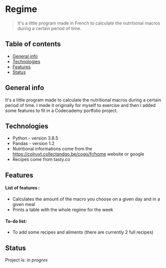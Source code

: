 # Regime
> It's a little program made in French to calculate the nutritional macros during a certain period of time.

## Table of contents
* [General info](#general-info)
* [Technologies](#technologies)
* [Features](#features)
* [Status](#status)

## General info
It's a little program made to calculate the nutritional macros during a certain period of time. I made it originally for myself to exercise and then I added some features to fit in a Codecademy portfolio project.

## Technologies
* Python - version 3.8.5
* Pandas - version 1.2
* Nutritional informations come from the https://colruyt.collectandgo.be/cogo/fr/home website or google
* Recipes come from tasty.co

## Features
#### List of features :
* Calculates the amount of the macro you choose on a given day and in a given meal
* Prints a table with the whole regime for the week 

#### To-do list:
* To add some recipes and aliments (there are currently 2 full recipes)

## Status
Project is: _in progres_
